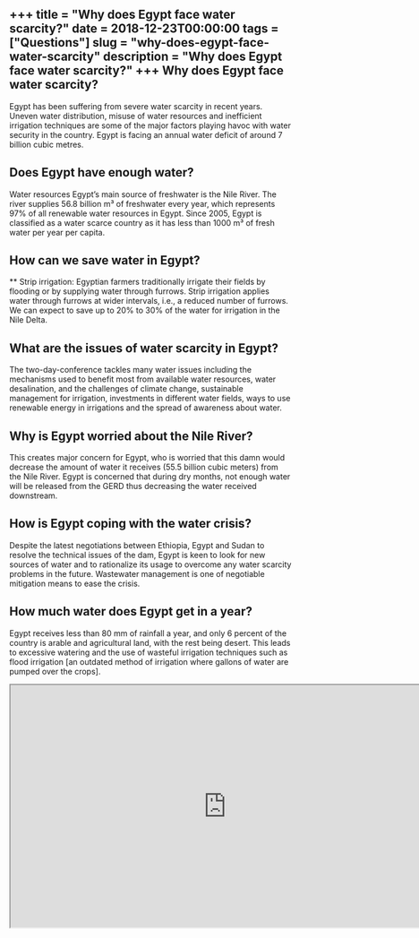 +++
title = "Why does Egypt face water scarcity?"
date = 2018-12-23T00:00:00
tags = ["Questions"]
slug = "why-does-egypt-face-water-scarcity"
description = "Why does Egypt face water scarcity?"
+++
Why does Egypt face water scarcity?
-----------------------------------

Egypt has been suffering from severe water scarcity in recent years. Uneven water distribution, misuse of water resources and inefficient irrigation techniques are some of the major factors playing havoc with water security in the country. Egypt is facing an annual water deficit of around 7 billion cubic metres.

Does Egypt have enough water?
-----------------------------

Water resources Egypt’s main source of freshwater is the Nile River. The river supplies 56.8 billion m³ of freshwater every year, which represents 97% of all renewable water resources in Egypt. Since 2005, Egypt is classified as a water scarce country as it has less than 1000 m³ of fresh water per year per capita.

How can we save water in Egypt?
-------------------------------

\*\* Strip irrigation: Egyptian farmers traditionally irrigate their fields by flooding or by supplying water through furrows. Strip irrigation applies water through furrows at wider intervals, i.e., a reduced number of furrows. We can expect to save up to 20% to 30% of the water for irrigation in the Nile Delta.

What are the issues of water scarcity in Egypt?
-----------------------------------------------

The two-day-conference tackles many water issues including the mechanisms used to benefit most from available water resources, water desalination, and the challenges of climate change, sustainable management for irrigation, investments in different water fields, ways to use renewable energy in irrigations and the spread of awareness about water.

Why is Egypt worried about the Nile River?
------------------------------------------

This creates major concern for Egypt, who is worried that this damn would decrease the amount of water it receives (55.5 billion cubic meters) from the Nile River. Egypt is concerned that during dry months, not enough water will be released from the GERD thus decreasing the water received downstream.

How is Egypt coping with the water crisis?
------------------------------------------

Despite the latest negotiations between Ethiopia, Egypt and Sudan to resolve the technical issues of the dam, Egypt is keen to look for new sources of water and to rationalize its usage to overcome any water scarcity problems in the future. Wastewater management is one of negotiable mitigation means to ease the crisis.

How much water does Egypt get in a year?
----------------------------------------

Egypt receives less than 80 mm of rainfall a year, and only 6 percent of the country is arable and agricultural land, with the rest being desert. This leads to excessive watering and the use of wasteful irrigation techniques such as flood irrigation \[an outdated method of irrigation where gallons of water are pumped over the crops\].

<iframe allow="accelerometer; autoplay; clipboard-write; encrypted-media; gyroscope; picture-in-picture" allowfullscreen="" class="__youtube_prefs__  epyt-is-override  no-lazyload" data-no-lazy="1" data-origheight="433" data-origwidth="770" data-skipgform_ajax_framebjll="" height="433" id="_ytid_38983" loading="lazy" src="https://www.youtube.com/embed/i_gOQ_mV5u4?enablejsapi=1&autoplay=0&cc_load_policy=0&cc_lang_pref=&iv_load_policy=1&loop=0&modestbranding=0&rel=1&fs=1&playsinline=0&autohide=2&theme=dark&color=red&controls=1&" title="YouTube player" width="770"></iframe>